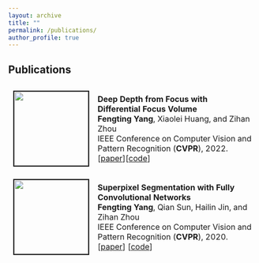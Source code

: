 ```yaml
---
layout: archive
title: ""
permalink: /publications/
author_profile: true
---
```

<html xmlns="http://www.w3.org/1999/xhtml" lang="en" xml:lang="en">
<!-- 
<head>
	<meta http-equiv="content-type" content="text/html; charset=utf-8" />
	<meta name="description" content="Your description goes here" />
	<meta name="keywords" content="your,keywords,goes,here" />
	<meta name="author" content="Your Name" />
	<link rel="stylesheet" type="text/css" href="https://fuy34.github.io/1024px.css" title="1024px" media="screen,projection" />
	<title>Zihan Zhou's Homepage</title>
</head>
 #border="0" width="850" cellspacing="1" bordercolor="#ffffff"
 -->
<body>
<h2>Publications</h2>

<table style="border: 1px solid transparent">
		<tr style="border: 1px solid transparent">
			<td style="border: 1px solid transparent" height="112" width='150' align="left"><img border="2" src="https://fuy34.github.io/images/cvpr22a.png" width="150"></td>
			<td height="112" style="border: 1px solid transparent">
			  <p style="text-indent: 0em">
				<b>Deep Depth from Focus with Differential Focus Volume</b><br>
				<b>Fengting Yang</b>, Xiaolei Huang, and Zihan Zhou<br>
				IEEE Conference on Computer Vision and Pattern Recognition (<b>CVPR</b>), 2022.<br>
				[<a href="https://arxiv.org/abs/2112.01712">paper</a>][<a href="https://github.com/fuy34/DFV">code</a>]
			  </p>
		  </td>
		</tr>
		<tr style="border: 1px solid transparent">
			  <td style="border: 1px solid transparent" height="112" width='150' align="left"><img border="2" src="https://fuy34.github.io/images/cvpr20.png" width="150"></td>
			  <td height="112" style="border: 1px solid transparent">
				<p style="text-indent: 0em">
				<b>Superpixel Segmentation with Fully Convolutional Networks</b> <br>
				 <b>Fengting Yang</b>, Qian Sun, Hailin Jin, and Zihan Zhou<br>
				IEEE Conference on Computer Vision and Pattern Recognition (<b>CVPR</b>), 2020.<br>
				[<a href="http://arxiv.org/abs/2003.12929">paper</a>] [<a href="https://github.com/fuy34/superpixel_fcn">code</a>]
				</p>
			</td>
		</tr>
</table>
</body>
</html>

<!-- 
### Superpixel Segmentation with Fully Convolutional Networks 

**Fengting Yang**, Qian Sun, Hailin Jin, and Zihan Zhou

IEEE Conference on Computer Vision and Pattern Recognition (CVPR), 2020.

\[[paper](http://openaccess.thecvf.com/content_CVPR_2020/papers/Yang_Superpixel_Segmentation_With_Fully_Convolutional_Networks_CVPR_2020_paper.pdf)\] \[[supp](https://fuy34.github.io/files/08460-supp.pdf)\] \[[code](https://github.com/fuy34/superpixel_fcn)\] 
 -->
<!-- {% if author.googlescholar %}
  You can also find my articles on <u><a href="{{author.googlescholar}}">my Google Scholar profile</a>.</u>
{% endif %}

{% include base_path %}  

{% for post in site.publications reversed %}
  {% include archive-single.html %}
{% endfor %}
 -->